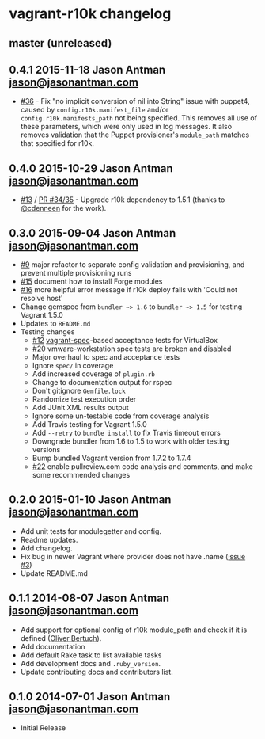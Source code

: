 # vagrant-r10k changelog

## master (unreleased)

## 0.4.1 2015-11-18 Jason Antman <jason@jasonantman.com>

* [#36](https://github.com/jantman/vagrant-r10k/issues/36) - Fix "no implicit conversion of nil into String" issue with puppet4, caused by ``config.r10k.manifest_file`` and/or ``config.r10k.manifests_path`` not being specified. This removes all use of these parameters, which were only used in log messages. It also removes validation that the Puppet provisioner's ``module_path`` matches that specified for r10k.

## 0.4.0 2015-10-29 Jason Antman <jason@jasonantman.com>

* [#13](https://github.com/jantman/vagrant-r10k/issues/13) / [PR #34/35](https://github.com/jantman/vagrant-r10k/pull/35) - Upgrade r10k dependency to 1.5.1 (thanks to [@cdenneen](https://github.com/cdenneen) for the work).

## 0.3.0 2015-09-04 Jason Antman <jason@jasonantman.com>

* [#9](https://github.com/jantman/vagrant-r10k/issues/9) major refactor to separate config validation and provisioning, and prevent multiple provisioning runs
* [#15](https://github.com/jantman/vagrant-r10k/issues/17) document how to install Forge modules
* [#16](https://github.com/jantman/vagrant-r10k/issues/16) more helpful error message if r10k deploy fails with 'Could not resolve host'
* Change gemspec from ``bundler ~> 1.6`` to ``bundler ~> 1.5`` for testing Vagrant 1.5.0
* Updates to ``README.md``
* Testing changes
  * [#12](https://github.com/jantman/vagrant-r10k/issues/12) [vagrant-spec](https://github.com/mitchellh/vagrant-spec/)-based acceptance tests for VirtualBox
  * [#20](https://github.com/jantman/vagrant-r10k/issues/20) vmware-workstation spec tests are broken and disabled
  * Major overhaul to spec and acceptance tests
  * Ignore ``spec/`` in coverage
  * Add increased coverage of ``plugin.rb``
  * Change to documentation output for rspec
  * Don't gitignore ``Gemfile.lock``
  * Randomize test execution order
  * Add JUnit XML results output
  * Ignore some un-testable code from coverage analysis
  * Add Travis testing for Vagrant 1.5.0
  * Add ``--retry`` to ``bundle install`` to fix Travis timeout errors
  * Downgrade bundler from 1.6 to 1.5 to work with older testing versions
  * Bump bundled Vagrant version from 1.7.2 to 1.7.4
  * [#22](https://github.com/jantman/vagrant-r10k/issues/22) enable pullreview.com code analysis and comments, and make some recommended changes

## 0.2.0 2015-01-10 Jason Antman <jason@jasonantman.com>

* Add unit tests for modulegetter and config.
* Readme updates.
* Add changelog.
* Fix bug in newer Vagrant where provider does not have .name ([issue #3](https://github.com/jantman/vagrant-r10k/issues/3))
* Update README.md

## 0.1.1 2014-08-07 Jason Antman <jason@jasonantman.com>

* Add support for optional config of r10k module_path and check if it is defined ([Oliver Bertuch](https://github.com/poikilotherm)).
* Add documentation
* Add default Rake task to list available tasks
* Add development docs and `.ruby_version`.
* Update contributing docs and contributors list.

## 0.1.0 2014-07-01 Jason Antman <jason@jasonantman.com>

* Initial Release
